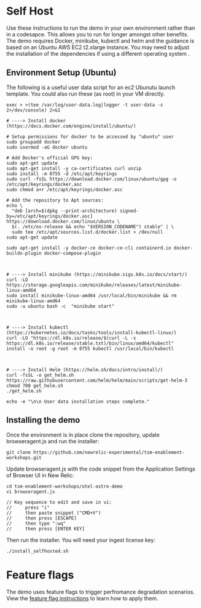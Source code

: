 # Self Host
Use these instructions to run the demo in your own environment rather than in a codesapce. This allows you to run for longer amongst other benefits. The demo requires Docker, minikube, kubectl and helm and the guidance is based on an Ubuntu AWS EC2 t2.xlarge instance. You may need to adjust the installation of the dependencies if using a different operating system
.

## Environment Setup (Ubuntu)

The following is a useful user data script for an ec2 Ubunutu launch template. You could also run these (as root) in your VM directly.

```
exec > >(tee /var/log/user-data.log|logger -t user-data -s 2>/dev/console) 2>&1

# ----> Install docker (https://docs.docker.com/engine/install/ubuntu/)

# Setup permissions for docker to be accessed by "ubuntu" user
sudo groupadd docker
sudo usermod -aG docker ubuntu

# Add Docker's official GPG key:
sudo apt-get update
sudo apt-get install -y ca-certificates curl unzip
sudo install -m 0755 -d /etc/apt/keyrings
sudo curl -fsSL https://download.docker.com/linux/ubuntu/gpg -o /etc/apt/keyrings/docker.asc
sudo chmod a+r /etc/apt/keyrings/docker.asc

# Add the repository to Apt sources:
echo \
  "deb [arch=$(dpkg --print-architecture) signed-by=/etc/apt/keyrings/docker.asc] https://download.docker.com/linux/ubuntu \
  $(. /etc/os-release && echo "$VERSION_CODENAME") stable" | \
  sudo tee /etc/apt/sources.list.d/docker.list > /dev/null
sudo apt-get update

sudo apt-get install -y docker-ce docker-ce-cli containerd.io docker-buildx-plugin docker-compose-plugin



# ----> Install minikube (https://minikube.sigs.k8s.io/docs/start/)
curl -LO https://storage.googleapis.com/minikube/releases/latest/minikube-linux-amd64
sudo install minikube-linux-amd64 /usr/local/bin/minikube && rm minikube-linux-amd64
sudo -u ubuntu bash -c  "minikube start"



# ----> Install kubectl (https://kubernetes.io/docs/tasks/tools/install-kubectl-linux/)
curl -LO "https://dl.k8s.io/release/$(curl -L -s https://dl.k8s.io/release/stable.txt)/bin/linux/amd64/kubectl"
install -o root -g root -m 0755 kubectl /usr/local/bin/kubectl



# ----> Install Helm (https://helm.sh/docs/intro/install/)
curl -fsSL -o get_helm.sh https://raw.githubusercontent.com/helm/helm/main/scripts/get-helm-3
chmod 700 get_helm.sh
./get_helm.sh

echo -e "\n\n User data installation steps complete."
```

## Installing the demo

Once the environment is in place clone the repository, update browseragent.js and run the installer:
```
git clone https://github.com/newrelic-experimental/tsm-enablement-workshops.git
```

Update browseragent.js with the code snippet from the Application Settings of Browser UI in New Relic:
```
cd tsm-enablement-workshops/otel-astro-demo
vi browseragent.js

// Key sequence to edit and save in vi: 
//     press "i" 
//     then paste snippet ("CMD+V")
//     then press [ESCAPE]
//     then type ":wq" 
//     then press [ENTER KEY] 
```

Then run the installer. You will need your ingest license key:
```
./install_selfhosted.sh
```


# Feature flags
The demo uses feature flags to trigger perfromance degradation scenarios.  View the [feature flag instructions](flagd_intructions.md) to learn how to apply them.